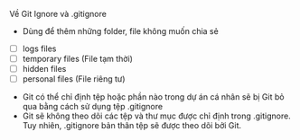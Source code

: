 Về Git Ignore và .gitignore

- Dùng để thêm những folder, file không muốn chia sẻ 
- [ ] logs files
- [ ] temporary files (File tạm thời)
- [ ] hidden files
- [ ] personal files (File riêng tư)

- Git có thể chỉ định tệp hoặc phần nào trong dự án cá nhân sẽ bị Git bỏ qua bằng cách sử dụng tệp .gitignore
- Git sẽ không theo dõi các tệp và thư mục được chỉ định trong .gitignore. Tuy nhiên, .gitignore bản thân tệp sẽ được theo dõi bởi Git.
